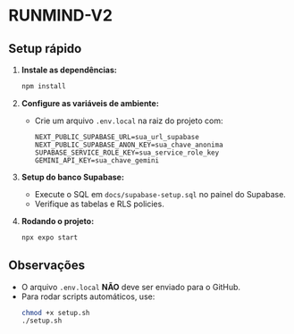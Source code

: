 ﻿# RUNMIND-V2

## Setup rápido

1. **Instale as dependências:**
   ```sh
   npm install
   ```

2. **Configure as variáveis de ambiente:**
   - Crie um arquivo `.env.local` na raiz do projeto com:
     ```env
     NEXT_PUBLIC_SUPABASE_URL=sua_url_supabase
     NEXT_PUBLIC_SUPABASE_ANON_KEY=sua_chave_anonima
     SUPABASE_SERVICE_ROLE_KEY=sua_service_role_key
     GEMINI_API_KEY=sua_chave_gemini
     ```

3. **Setup do banco Supabase:**
   - Execute o SQL em `docs/supabase-setup.sql` no painel do Supabase.
   - Verifique as tabelas e RLS policies.

4. **Rodando o projeto:**
   ```sh
   npx expo start
   ```

## Observações
- O arquivo `.env.local` **NÃO** deve ser enviado para o GitHub.
- Para rodar scripts automáticos, use:
  ```sh
  chmod +x setup.sh
  ./setup.sh
  ```
